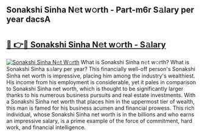 ## Sonakshi Sinha N𝚎t w𝚘rth - Part-m6r S𝚊lary per year dacsA

# <h2><a href="http://gc50kfb.nevu.top/?p=Sonakshi+Sinha">🔗 👉🔴 Sonakshi Sinha N𝚎t w𝚘rth - S𝚊lary</a></h2>

[![Sonakshi Sinha N𝚎t W𝚘rth](https://i.imgur.com/Oavwk0R.jpeg)](http://gc50kfb.nevu.top/?p=Sonakshi+Sinha)
What is Sonakshi Sinha n𝚎t w𝚘rth? What is Sonakshi Sinha s𝚊lary per year?
This financially well-off person's Sonakshi Sinha net worth is impressive, placing him among the industry's wealthiest. His income from his employment is considerable, yet it pales in comparison to Sonakshi Sinha net worth, which is thought to be significantly larger thanks to his numerous business pursuits and real estate investments. With a Sonakshi Sinha net worth that places him in the uppermost tier of wealth, this man is famed for his business acumen and financial prowess. This rich individual, whose Sonakshi Sinha net worth is in the billions and who earns an impressive salary, is a prime example of the force of commitment, hard work, and financial intelligence.
